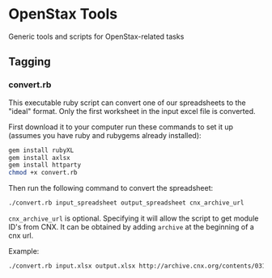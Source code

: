 # OpenStax Tools

Generic tools and scripts for OpenStax-related tasks

## Tagging

### convert.rb

This executable ruby script can convert one of our spreadsheets to the "ideal" format.
Only the first worksheet in the input excel file is converted.

First download it to your computer run these commands to set it up
(assumes you have ruby and rubygems already installed):

```sh
gem install rubyXL
gem install axlsx
gem install httparty
chmod +x convert.rb
```

Then run the following command to convert the spreadsheet:

```sh
./convert.rb input_spreadsheet output_spreadsheet cnx_archive_url
```

`cnx_archive_url` is optional. Specifying it will allow the script to get module ID's from CNX.
It can be obtained by adding `archive` at the beginning of a cnx url.

Example:

```sh
./convert.rb input.xlsx output.xlsx http://archive.cnx.org/contents/031da8d3-b525-429c-80cf-6c8ed997733a@9.4
```
